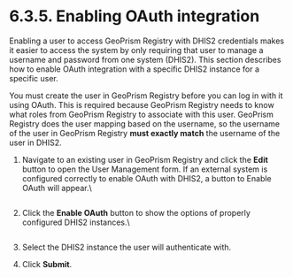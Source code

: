 # 6.3.5. Enabling OAuth integration

Enabling a user to access GeoPrism Registry with DHIS2 credentials makes it easier to access the system by only requiring that user to manage a username and password from one system (DHIS2). This section describes how to enable OAuth integration with a specific DHIS2 instance for a specific user.

You must create the user in GeoPrism Registry before you can log in with it using OAuth. This is required because GeoPrism Registry needs to know what roles from GeoPrism Registry to associate with this user. GeoPrism Registry does the user mapping based on the username, so the username of the user in GeoPrism Registry **must exactly match** the username of the user in DHIS2.

1.  Navigate to an existing user in GeoPrism Registry and click the **Edit** button to open the User Management form. If an external system is configured correctly to enable OAuth with DHIS2, a button to Enable OAuth will appear.\


    <figure><img src="https://lh4.googleusercontent.com/M0fuoNzwR91X-kU3iIhInt79j2ZwJJRUdoZjIwqJYUn_OM1SEUnFthq5bi-2S74dUX1B4k7JPZoqu6m-tmzcTddhUmQXo5B6S94Kd3ArKtnhEeZhaCZNX0PPyOd99R4M9Dxx2aJkqTDvSDZgBcOMraH53xS-gwxZ6QdhMc9MG1yE2a5ETaj5hL3L" alt=""><figcaption></figcaption></figure>
2.  Click the **Enable OAuth** button to show the options of properly configured DHIS2 instances.\


    <figure><img src="https://lh4.googleusercontent.com/oEybTxYrbOoicDKx55hdl3xJI0-Ne-BqXUqVsbE6K5nPV7zyyC764DJnoRUzVsraL_28vZp3190IfPG8cA4INOunldX228gx3iPHHPBNI7Z3me5Svfy3AtIr3BNvTIjTXSfaHmVUUboYYAyakn1PnxBzu_EHwUOlXai4JnfVL_YJpedbe5m7jc8I" alt=""><figcaption></figcaption></figure>
3. Select the DHIS2 instance the user will authenticate with.
4. Click **Submit**.
